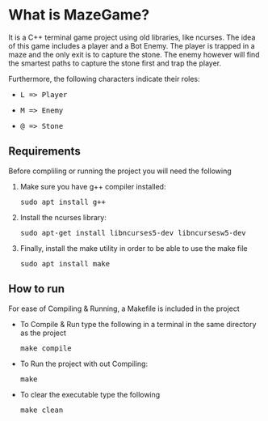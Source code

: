 # What is MazeGame?
It is a C++ terminal game project using old libraries, like ncurses. The idea of this game includes a player and a Bot Enemy. The player is trapped in a maze and the only exit is to capture the stone. The enemy however will find the smartest paths to capture the stone first and trap the player. 

Furthermore, the following characters indicate their roles:
- <pre>L => Player</pre>
- <pre>M => Enemy</pre>
- <pre>@ => Stone</pre>

## Requirements
Before compliling or running the project you will need the following
1. Make sure you have g++ compiler installed:
    <pre>sudo apt install g++</pre>
2. Install the ncurses library:
    <pre>sudo apt-get install libncurses5-dev libncursesw5-dev</pre>
3. Finally, install the make utility in order to be able to use the make file
    <pre>sudo apt install make</pre>

## How to run
For ease of Compiling & Running, a Makefile is included in the project
- To Compile & Run type the following in a terminal in the same directory as the project
  <pre>make compile</pre>
- To Run the project with out Compiling:
  <pre>make</pre>
- To clear the executable type the following
  <pre>make clean</pre>
